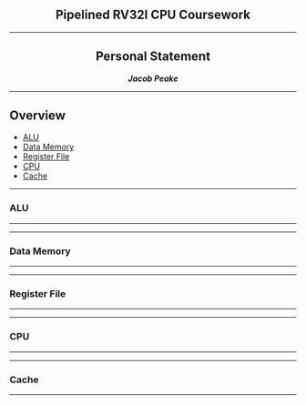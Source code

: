 <center>

## Pipelined RV32I CPU Coursework

---
## Personal Statement

**_Jacob Peake_**

---

</center>

## Overview

* [ALU](#ALU)
* [Data Memory](#Data-Memory)
* [Register File](#Register-File)
* [CPU](#CPU)
* [Cache](#Cache)



___
### ALU
___

___
### Data Memory
___

___
### Register File
___
___
### CPU
___
___
### Cache
___

